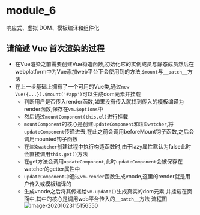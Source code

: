 # module_6
响应式、虚拟 DOM、模板编译和组件化

## 请简述 Vue 首次渲染的过程
-  在Vue渲染之前需要创建Vue构造函数,初始化它的实例成员与静态成员然后在webplatform中为Vue添加web平台下会使用到的方法,`$mount`与`__patch__`方法
- 在上一步基础上拥有了一个可用的Vue类,通过`new Vue({...}).$mount('#app')`可以生成dom元素并挂载
  - 判断用户是否传入render函数,如果没有传入就找到传入的模板编译为render函数,保存在`vm.$options`中
  - 然后通过`mountComponent(this,el)`进行挂载
  - `mountComponent`的核心是创建`updateComponent`和`渲染watcher`,将`updateComponent`传递进去,在此之前会调用beforeMount钩子函数,之后会调用mounted钩子函数
  - 在`渲染watcher`创建过程中执行构造函数时,由于lazy属性默认为false此时会直接调用`this.get()`方法
  - 在get方法会调用`updateComponent`,此时`updateComponent`会被保存在watcher的getter属性中
  - `updateComponent`中通过`vm.render`函数生成vnode,这里的render就是用户传入或模板编译的
  - 生成vnode之后将其传递给`vm.update()`生成真实的dom元素,并挂载在页面中,其中的核心是调用web平台传入的`__patch__`方法
流程图
![image-20201023115156550](/User/peculiar/module_6/src/image/image-20201023115156550.png)
